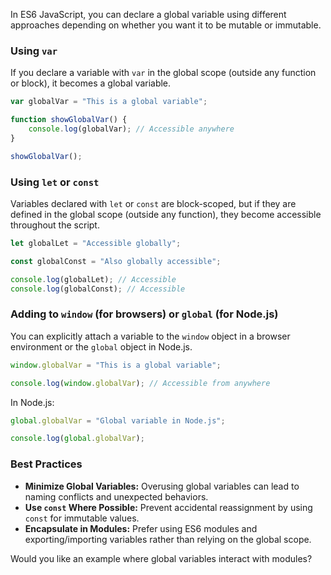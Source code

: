 In ES6 JavaScript, you can declare a global variable using different approaches depending on whether you want it to be mutable or immutable.

### Using `var`
If you declare a variable with `var` in the global scope (outside any function or block), it becomes a global variable.

```js
var globalVar = "This is a global variable";

function showGlobalVar() {
    console.log(globalVar); // Accessible anywhere
}

showGlobalVar();
```

### Using `let` or `const`
Variables declared with `let` or `const` are block-scoped, but if they are defined in the global scope (outside any function), they become accessible throughout the script.

```js
let globalLet = "Accessible globally";

const globalConst = "Also globally accessible";

console.log(globalLet); // Accessible
console.log(globalConst); // Accessible
```

### Adding to `window` (for browsers) or `global` (for Node.js)
You can explicitly attach a variable to the `window` object in a browser environment or the `global` object in Node.js.

```js
window.globalVar = "This is a global variable";

console.log(window.globalVar); // Accessible from anywhere
```

In Node.js:

```js
global.globalVar = "Global variable in Node.js";

console.log(global.globalVar);
```

### Best Practices
- **Minimize Global Variables:** Overusing global variables can lead to naming conflicts and unexpected behaviors.
- **Use `const` Where Possible:** Prevent accidental reassignment by using `const` for immutable values.
- **Encapsulate in Modules:** Prefer using ES6 modules and exporting/importing variables rather than relying on the global scope.

Would you like an example where global variables interact with modules?
